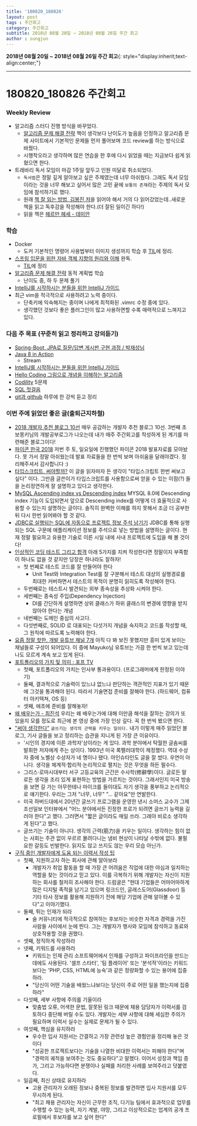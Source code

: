```yaml
---
title: '180820_180826'  
layout: post  
tags : 주간회고
category: 주간회고
subtitle: 2018년 08월 20일 ~ 2018년 08월 26일 주간 회고
author : sungjun
---
```


**2018년 08월 20일 ~ 2018년 08월 26일 주간 회고**{: style="display:inherit;text-align:center;"}

---

# 180820_180826 주간회고

### Weekly Review
- 알고리즘 스터디 진행 방식을 바꾸었다. 
    - [알고리즘 문제 해결 전략](https://book.naver.com/bookdb/book_detail.nhn?bid=7058764) 책이 생각보다 난이도가 높음을 인정하고 알고리즘 문제 사이트에서 기본적인 문제들 먼저 풀어보며 코드 review를 하는 방식으로 바꿨다.
    - 시행착오라고 생각하며 많은 연습을 한 후에 다시 읽었을 때는 지금보다 쉽게 읽혔으면 한다. 
-  트레바리 독서 모임이 마감 1주일 앞두고 인원 미달로 취소되었다.
    - `독서법`은 정말 깊게 알아보고 싶은 주제였는데 너무 아쉬웠다. 그래도 독서 모임이라는 것을 너무 해보고 싶어서 많은 고민 끝에 `보통의 존재`라는 주제의 독서 모임에 참석하기로 했다.
    - 원래 [책 잘 읽는 방법, 김봉진 저](https://book.naver.com/bookdb/book_detail.nhn?bid=13318425)을 읽어야 해서 거의 다 읽어갔었는데..새로운 책을 읽고 독후감을 작성해야 한다.(더 잘된 일이긴 하다!)
    - 읽을 책은 [헤르만 헤세 - 데미안](https://book.naver.com/bookdb/book_detail.nhn?bid=5186)


### 학습
- Docker
    - 도커 기본적인 명령어 사용법부터 이미지 생성까지 학습 후 [TIL](https://github.com/gwonsungjun/TIL/tree/master/Docker)에 정리.
- [스프링 입문을 위한 자바 객체 지향의 원리와 이해](https://book.naver.com/bookdb/book_detail.nhn?bid=8920762) 완독.
    - [TIL](https://github.com/gwonsungjun/TIL/blob/master/Java/Principles_and_understanding_of_Java_object_orientation.md)에 정리
- [알고리즘 문제 해결 전략](https://book.naver.com/bookdb/book_detail.nhn?bid=7058764) 동적 계획법 학습 
    - 난이도 중, 하 두 문제 풀기 
- [IntelliJ를 시작하시는 분들을 위한 IntelliJ 가이드](https://www.inflearn.com/course/intellij-guide/) 
- 최근 vim을 적극적으로 사용하려고 노력 중이다.
    - 단축키에 익숙해지는 중이며 나에게 최적화된 .vimrc 수정 중에 있다.
    - 생각했던 것보다 좋은 플러그인이 많고 사용하면할 수록 매력적으로 느껴지고 있다. 

### 다음 주 목표 (꾸준히 읽고 정리하고 강의듣기)
- [Spring-Boot, JPA로 질문/답변 게시판 구현 과정 / 박재성님](https://www.youtube.com/watch?v=JUKehW-c484&list=PLqaSEyuwXkSppQAjwjXZgKkjWbFoUdNXC)
- [Java 8 in Action](http://book.naver.com/bookdb/book_detail.nhn?bid=8883567)
    - Stream
- [IntelliJ를 시작하시는 분들을 위한 IntelliJ 가이드](https://www.inflearn.com/course/intellij-guide/) 
- [Hello Coding 그림으로 개념을 이해하는 알고리즘](https://book.naver.com/bookdb/book_detail.nhn?bid=11823284)
- [Codility](https://www.codility.com/) 5문제
- [SQL 첫걸음](http://book.naver.com/bookdb/book_detail.nhn?bid=9738902)
- [git과 github](https://www.youtube.com/watch?v=8AtHcXnJSdA&list=PLAHa1zfLtLiPrxoBo9a1HVmauvE2Mn3xX) 하루에 한 강씩 듣고 정리

### 이번 주에 읽었던 좋은 글(출퇴근지하철)
- [2018 개발자 추천 블로그 10선](https://www.huskyhoochu.com/suggested-blogs) 매우 공감하는 개발자 추천 블로그 10선. 3번째 초보몽키님의 개발공부로그가 나오는데 내가 매주 주간회고를 작성하게 된 계기를 마련해준 블로그이다!
- [파이콘 한국 2018](https://www.pycon.kr/2018/program/schedule/) 저번 주 토, 일요일에 진행했던 파이콘 2018 발표자료를 모아놨다. 못 가서 정말 아쉬웠는데 발표 자료들을 한 번씩 보며 아쉬움을 달래야겠다. 정리해주셔서 감사합니다 :)
- [타입스크립트, 써야할까?](https://hyunseob.github.io/2018/08/12/do-you-need-to-use-ts/) 이 글을 읽자마자 든 생각이 "타입스크립트 한번 써보고 싶다" 이다. 그만큼 글쓴이가 타입스크립트를 사용함으로써 얻을 수 있는 이점(?) 들을 논리정연하게 잘 설명하고 있다고 생각한다.
- [MySQL Ascending index vs Descending index](http://tech.kakao.com/2018/06/19/AscendingAndDescendingIndex/) MYSQL 8.0에 Descending index 기능이 도입되면서 앞으로 Descending index를 어떻게 더 효율적으로 사용할 수 있는지 설명하는 글이다. 솔직히 완벽한 이해를 하지 못해서 조금 더 공부한 뒤 다시 한번 읽어봐야 할 것 같다.
- [JDBC로 실행되는 SQL에 자동으로 프로젝트 정보 주석 남기기](http://woowabros.github.io/tools/2018/08/16/jdbc-log-sql-projectinfo.html) JDBC를 통해 실행되는 SQL 구문에 애플리케이션 정보를 주석으로 넣는 방법을 설명하는 글이다. 현재 정말 필요하고 유용한 기술로 이른 시일 내에 사내 프로젝트에 도입을 해 볼 것이다!
- [인상적인 코딩 테스트 그리고 합격](https://www.popit.kr/%EC%9D%B8%EC%83%81%EC%A0%81%EC%9D%B8-%EC%BD%94%EB%94%A9-%ED%85%8C%EC%8A%A4%ED%8A%B8-%EA%B7%B8%EB%A6%AC%EA%B3%A0-%ED%95%A9%EA%B2%A9/) 아래 5가지를 지켜 작성한다면 정말이지 부족함이 하나도 없을 것 같지만 당장은 하나라도 잘하자!
    - 첫 번째로 테스트 코드를 잘 만들어야 한다
        - Unit Test와 Integration Test를 잘 구분해서 테스트 대상의 실행경로를 최대한 커버하면서 테스트의 목적이 분명히 읽히도록 작성해야 한다.
    - 두번째로는 테스트시 발견되는 외부 종속성을 추상화 시켜야 한다.
    - 세번째는 종속성 주입(Dependency Injection)
        - DI를 간단하게 설명하면 상위 클래스가 하위 클래스의 변경에 영향을 받지 않아야 한다는 개념
    - 네번째는 도메인 중심의 사고다. 
    - 다섯번째로, SOLID 로 대표되는 다섯가지 개념을 숙지하고 코드를 작성할 때, 그 원칙에 따르도록 노력해야 한다.
- [요즘 정말 핫한. 개발 유튜브 채널 7개](http://harborpin.io/pin/hot-dev-youtube/) 아직 다 봐 보진 못했지만 흥미 있게 보이는 채널들로 구성이 되어있다. 이 중에 Mayuko님 유튜브는 가끔 한 번씩 보고 있는데 나도 모르게 계속 보고 있게 된다.
- [포트폴리오의 가치 및 의미 : 포프 TV](https://www.youtube.com/watch?v=rquI6w4gLIs) 
    - 첫째, 포트폴리오의 가치는 인사부 통과용이다. (프로그래머에게 한정된 이야기)
    - 둘째, 결과적으로 기술력이 있느냐 없느냐 판단하는 객관적인 지표가 있기 때문에 그것을 통과해야 된다. 따라서 기술면접 준비를 잘해야 한다. (하드웨어, 컴퓨터 아키텍쳐, OS 등)
    - 셋째, 애초에 준비를 잘해놓자!
- [왜 배우는가 - 최진석](https://www.youtube.com/watch?v=dmVg3zRLaoo) 우리는 왜 배우는가에 대해 이만큼 해석을 잘하는 강의가 또 있을지 모를 정도로 최근에 본 영상 중에 가장 인상 깊다. 꼭 한 번씩 봤으면 한다. 
- ["써야 생각한다"](http://news.chosun.com/site/data/html_dir/2017/06/05/2017060502685.html) `글쓰기는 생각의 근력을 키우는 일이다.` 내가 이렇게 매주 읽었던 블로그, 기사 글들을 보고 정리하는 습관을 지니게 된 가장 큰 이유이다.
    - '시인의 경지에 이른 과학자'상이라는 게 있다. 과학 분야에서 탁월한 글솜씨를 발휘한 저자에게 주는 상이다. 1993년 미국 록펠러대학이 제정했다. 역대 수상자 중에 노벨상 수상자가 네 명이나 됐다. 아인슈타인도 글을 잘 썼다. 우연이 아니다. 생각을 체계적·합리적·논리적으로 펼치는 것은 무엇을 하든 필수다.
    - 그리스·로마시대부터 서구 고등교육의 근간은 수사학(修辭學)이다. 글로든 말로든 생각을 조리 있게 표현하는 방법을 가르치는 것이다. 그래서인지 미국 방송을 보면 길 가는 아무한테나 마이크를 들이대도 자기 생각을 풍부하고 논리적으로 얘기한다. 우리는 그저 "너무, 너무" "… 같아요"만 연발한다.
    - 미국 하버드대에서 20년간 글쓰기 프로그램을 운영한 낸시 소머스 교수가 그제 조선일보 인터뷰에서 "어느 분야에서든 진정한 프로가 되려면 글쓰기 능력을 길러야 한다"고 했다. 그러면서 "짧은 글이라도 매일 쓰라. 그래야 비로소 생각하게 된다"고 했다. 
    - 글쓰기는 기술이 아니다. 생각의 근력(筋力)을 키우는 일이다. 생각하는 힘이 없는 사회는 주관 없이 우르르 몰려다니는 냄비 현상이 나타날 수밖에 없다. 불필요한 갈등도 빈발한다. 읽지도 않고 쓰지도 않는 우리 모습 아닌가.
- [구직 중인 개발자에게 도움 되는 이력서 작성 팁](http://www.ciokorea.com/news/39285) 
    - 첫째, 지원하고자 하는 회사에 관해 알아보라
        - 개발자가 취업 활동을 할 때 가장 큰 어려움은 직업에 대한 야심과 일치하는 역할을 찾는 것이라고 믿고 있다. 이를 극복하기 위해 개발자는 자신이 지원하는 회사를 철저히 조사해야 한다. 드럼굴은 "현대 기업들은 어마어마하게 많은 디지털 족적을 남기고 있으며 링크드인, 글래스도어(Glassdoor) 등 기타 타사 정보를 활용해 지원하기 전에 해당 기업에 관해 알아볼 수 있다"고 이야기했다.
    - 둘째, 튀는 인재가 되라
        - 술 커뮤니티에 적극적으로 참여하는 후보자는 비슷한 자격과 경력을 가진 사람들 사이에서 눈에 띈다. 그는 개발자가 행사와 모임에 참석하고 동료와 상호작용할 것을 권했다.
    - 셋째, 정직하게 작성하라
    - 넷째, 키워드를 사용하라
        - 키워드는 인재 관리 소프트웨어에서 인재를 구성하고 파이프라인을 만드는 데에도 사용된다. '셀프 스타터', '팀 플레이어' 또는 '분석적'이라는 키워드보다는 'PHP, CSS, HTML에 능숙'과 같은 정량화할 수 있는 용어에 집중하라.
        - "당신이 어떤 기술을 배웠느냐보다는 당신이 주로 어떤 일을 했는지에 집중하라"
    - 다섯째, 세부 사항에 주의를 기울이라
        - 맞춤법 오류, 어색한 문법, 잘못된 링크 때문에 채용 담당자가 이력서를 검토하다 중단해 버릴 수도 있다. 개발자는 세부 사항에 대해 세심한 주의가 필요하며 이력서 실수는 실제로 문제가 될 수 있다.
    - 여섯째, 핵심을 유지하라
        - 우수한 입사 지원서는 간결하고 가장 관련성 높은 경험만을 정리해 놓은 것이다
        - "성공한 프로젝트보다는 기술을 나열한 비대한 이력서는 피해야 한다"며 "경력의 궤적을 보여주는 것도 중요하다"고 말했다. 이어서 성장과 책임 증가, 그리고 가능하다면 분쟁이나 실패를 처리한 사례를 보여주라고 덧붙였다. 
    - 일곱째, 최신 상태로 유지하라
        - 고용 관리자가 오래된 정보나 중복된 정보를 발견하면 입사 지원서를 모두 무시하게 된다.
        - "최고 채용 관리자는 자신이 근무한 조직, 다기능 팀에서 효과적으로 업무를 수행할 수 있는 능력, 자기 계발, 야망, 그리고 이상적으로는 업계의 공개 프로필에서 후보자를 보고 싶어 한다"
